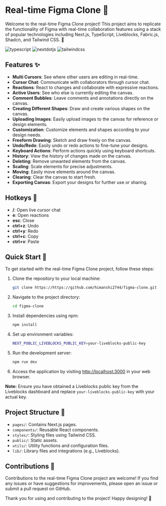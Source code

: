 # Real-time Figma Clone 🎨

Welcome to the real-time Figma Clone project! This project aims to replicate the functionality of Figma with real-time collaboration features using a stack of popular technologies including Next.js, TypeScript, Liveblocks, Fabric.js, Shadcn, and Tailwind CSS. 🚀

  <div>
    <img src="https://img.shields.io/badge/-TypeScript-black?style=for-the-badge&logoColor=white&logo=typescript&color=3178C6" alt="typescript" />
    <img src="https://img.shields.io/badge/-Next_JS-black?style=for-the-badge&logoColor=white&logo=nextdotjs&color=000000" alt="nextdotjs" />
    <img src="https://img.shields.io/badge/-Tailwind_CSS-black?style=for-the-badge&logoColor=white&logo=tailwindcss&color=06B6D4" alt="tailwindcss" />
  </div>

## Features ✨

- **Multi Cursors**: See where other users are editing in real-time.
- **Cursor Chat**: Communicate with collaborators through cursor chat.
- **Reactions**: React to changes and collaborate with expressive reactions.
- **Active Users**: See who else is currently editing the canvas.
- **Comment Bubbles**: Leave comments and annotations directly on the canvas.
- **Creating Different Shapes**: Draw and create various shapes on the canvas.
- **Uploading Images**: Easily upload images to the canvas for reference or design elements.
- **Customization**: Customize elements and shapes according to your design needs.
- **Freeform Drawing**: Sketch and draw freely on the canvas.
- **Undo/Redo**: Easily undo or redo actions to fine-tune your designs.
- **Keyboard Actions**: Perform actions quickly using keyboard shortcuts.
- **History**: View the history of changes made on the canvas.
- **Deleting**: Remove unwanted elements from the canvas.
- **Scaling**: Scale elements for precise adjustments.
- **Moving**: Easily move elements around the canvas.
- **Clearing**: Clear the canvas to start fresh.
- **Exporting Canvas**: Export your designs for further use or sharing.

## Hotkeys 🎹

- **/**: Open live cursor chat
- **e**: Open reactions
- **esc**: Close
- **ctrl+z**: Undo
- **ctrl+y**: Redo
- **ctrl+c**: Copy
- **ctrl+v**: Paste


## Quick Start 🚀

To get started with the real-time Figma Clone project, follow these steps:

1. Clone the repository to your local machine:

    ```bash
    git clone https://https://github.com/himanshi2744/figma-clone.git
    ```

2. Navigate to the project directory:

    ```bash
    cd figma-clone
    ```

3. Install dependencies using npm:

    ```bash
    npm install
    ```

4. Set up environment variables:

    ```bash
    NEXT_PUBLIC_LIVEBLOCKS_PUBLIC_KEY=your-liveblocks-public-key
    ```

5. Run the development server:

    ```bash
    npm run dev
    ```

6. Access the application by visiting [http://localhost:3000](http://localhost:3000) in your web browser.

**Note:** Ensure you have obtained a Liveblocks public key from the Liveblocks dashboard and replace `your-liveblocks-public-key` with your actual key.

## Project Structure 📂

- `pages/`: Contains Next.js pages.
- `components/`: Reusable React components.
- `styles/`: Styling files using Tailwind CSS.
- `public/`: Static assets.
- `utils/`: Utility functions and configuration files.
- `lib/`: Library files and integrations (e.g., Liveblocks).


## Contributions 🌟

Contributions to the real-time Figma Clone project are welcome! If you find any issues or have suggestions for improvements, please open an issue or submit a pull request on GitHub.

Thank you for using and contributing to the project! Happy designing! 🎉
